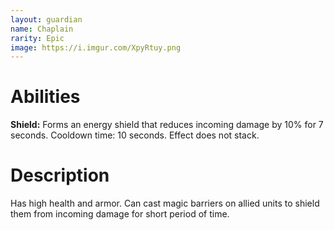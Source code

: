 ```yaml
---
layout: guardian
name: Chaplain
rarity: Epic
image: https://i.imgur.com/XpyRtuy.png
---
```


# Abilities

**Shield:** Forms an energy shield that reduces incoming damage by 10% for 7 seconds. Cooldown time: 10 seconds. Effect does not stack.

# Description

Has high health and armor. Can cast magic barriers on allied units to shield them from incoming damage for short period of time.
